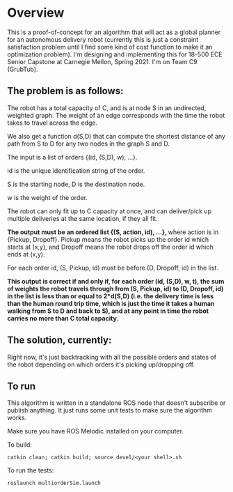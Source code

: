 # Overview

This is a proof-of-concept for an algorithm that will act as a global planner for an
autonomous delivery robot (currently this is just a constraint satisfaction problem 
until I find some kind of cost function to make it an optimization problem). 
I'm designing and implementing this for 18-500 ECE Senior Capstone at Carnegie Mellon, Spring 2021. 
I'm on Team C9 (GrubTub). 

## The problem is as follows:

The robot has a total capacity of C, and is at node S in an undirected, weighted graph. The 
weight of an edge corresponds with the time the robot takes to travel across the edge.

We also get a function d(S,D) that can compute the shortest distance of any path from S to D for any two 
nodes in the graph S and D.

The input is a list of orders {(id, (S,D), w), ...}. 

id is the unique identification string of the order. 

S is the starting node, D is the destination node.

w is the weight of the order.

The robot can only fit up to C capacity at once, and can deliver/pick up multiple deliveries 
at the same location, if they all fit.

<b> 
The output must be an ordered list {(S, action, id), ...},
</b> where action is in 
{Pickup, Dropoff}. Pickup means the robot picks up the order id which starts at (x,y), 
and Dropoff means the robot drops off the order id which ends at (x,y). 

For each order id, (S, Pickup, id) must be before (D, Dropoff, id) in the list.

<b> 
This output is correct if and only if, for each order (id, (S,D), w, t), 
the sum of weights the robot travels through from (S, Pickup, id) to (D, Dropoff, id) in the list is 
less than or equal to 2*d(S,D) (i.e. the delivery time is less than the human round trip time, which 
is just the time it takes a human walking from S to D and back to S), and at any point in time the 
robot carries no more than C total capacity. 
</b>

## The solution, currently:

Right now, it's just backtracking with all the possible orders and states of the robot 
depending on which orders it's picking up/dropping off. 

## To run

This algorithm is written in a standalone ROS node that doesn't subscribe or publish anything. 
It just runs some unit tests to make sure the algorithm works. 

Make sure you have ROS Melodic installed on your computer. 

To build:
```
catkin clean; catkin build; source devel/<your shell>.sh
```

To run the tests:
```
roslaunch multiorderSim.launch
```
